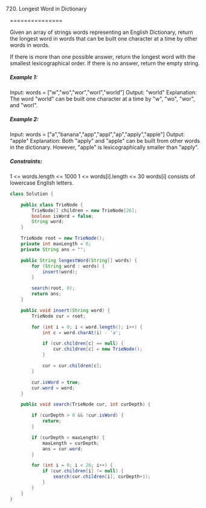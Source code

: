 720. Longest Word in Dictionary

===============

Given an array of strings words representing an English Dictionary, return the longest word in words that can be built one character at a time by other words in words.

If there is more than one possible answer, return the longest word with the smallest lexicographical order. If there is no answer, return the empty string.

##### Example 1:

Input: words = ["w","wo","wor","worl","world"]
Output: "world"
Explanation: The word "world" can be built one character at a time by "w", "wo", "wor", and "worl".

##### Example 2:

Input: words = ["a","banana","app","appl","ap","apply","apple"]
Output: "apple"
Explanation: Both "apply" and "apple" can be built from other words in the dictionary. However, "apple" is lexicographically smaller than "apply".

##### Constraints:

1 <= words.length <= 1000
1 <= words[i].length <= 30
words[i] consists of lowercase English letters.

```java
class Solution {

    public class TrieNode {
        TrieNode[] children = new TrieNode[26];
        boolean isWord = false;
        String word;
    }

    TrieNode root = new TrieNode();
    private int maxLength = 0;
    private String ans = "";

    public String longestWord(String[] words) {
        for (String word : words) {
            insert(word);
        }

        search(root, 0);
        return ans;
    }

    public void insert(String word) {
        TrieNode cur = root;

        for (int i = 0; i < word.length(); i++) {
            int c = word.charAt(i) - 'a';

            if (cur.children[c] == null) {
                cur.children[c] = new TrieNode();
            }

            cur = cur.children[c];
        }

        cur.isWord = true;
        cur.word = word;
    }

    public void search(TrieNode cur, int curDepth) {

        if (curDepth > 0 && !cur.isWord) {
            return;
        }

        if (curDepth > maxLength) {
            maxLength = curDepth;
            ans = cur.word;
        }

        for (int i = 0; i < 26; i++) {
            if (cur.children[i] != null) {
                search(cur.children[i], curDepth+1);
            }
        }
    }
}
```

